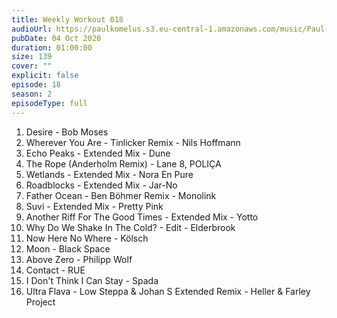 ```yaml
---
title: Weekly Workout 018
audioUrl: https://paulkomelus.s3.eu-central-1.amazonaws.com/music/Paul-Komelus-Weekly-Workout-018(House).mp3
pubDate: 04 Oct 2020
duration: 01:00:00
size: 139
cover: ""
explicit: false
episode: 18
season: 2
episodeType: full
---
```

1. Desire - Bob Moses
2. Wherever You Are - Tinlicker Remix - Nils Hoffmann
3. Echo Peaks - Extended Mix - Dune
4. The Rope (Anderholm Remix) - Lane 8, POLIÇA
5. Wetlands - Extended Mix - Nora En Pure
6. Roadblocks - Extended Mix - Jar-No
7. Father Ocean - Ben Böhmer Remix - Monolink
8. Suvi - Extended Mix - Pretty Pink
9. Another Riff For The Good Times - Extended Mix - Yotto
10. Why Do We Shake In The Cold? - Edit - Elderbrook
11. Now Here No Where - Kölsch
12. Moon - Black Space
13. Above Zero - Philipp Wolf
14. Contact - RUE
15. I Don't Think I Can Stay - Spada
16. Ultra Flava - Low Steppa & Johan S Extended Remix  - Heller & Farley Project
